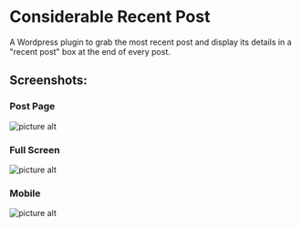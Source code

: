 # Considerable Recent Post #

A Wordpress plugin to grab the most recent post and display its details in a "recent post" box at the end of every post.

## Screenshots: ##

### Post Page ###

![picture alt](https://i.imgur.com/uufmYJ3.png "Post Page")

### Full Screen ###

![picture alt](https://i.imgur.com/1D2uCYO.png "Full Screen")

### Mobile ###

![picture alt](https://i.imgur.com/ancewZf.png "Mobile")